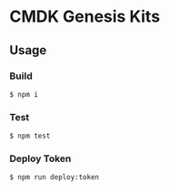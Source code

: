 # CMDK Genesis Kits

## Usage

### Build

```shell
$ npm i
```

### Test

```shell
$ npm test
```

### Deploy Token

```shell
$ npm run deploy:token
```
